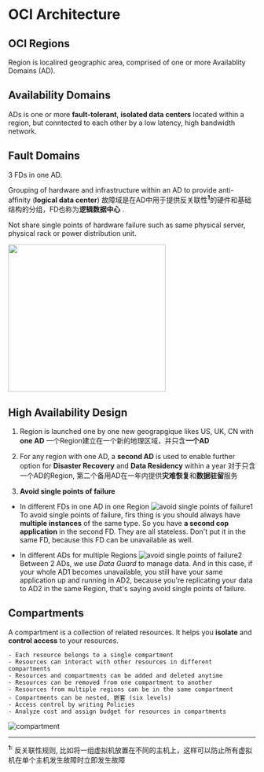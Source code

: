 # OCI Architecture

## OCI Regions

Region is localired geographic area, comprised of one or more Availablity Domains (AD).

## Availability Domains

ADs is one or more **fault-tolerant**, **isolated data centers** located within a region, but conntected to each other by a low latency, high bandwidth network.

## Fault Domains

3 FDs in one AD.

Grouping of hardware and infrastructure within an AD to provide anti-affinity (**logical data center**)
故障域是在AD中用于提供反关联性<sup>**1**</sup>的硬件和基础结构的分组，FD也称为**逻辑数据中心** . 

Not share single points of hardware failure such as same physical server, physical rack or power distribution unit.

<img src="https://imgur.com/QQelQ8L.png" width="320" height="300">

## High Availability Design

1. Region is launched one by one new geograpgique likes US, UK, CN with **one AD**
一个Region建立在一个新的地理区域，并只含**一个AD**

2. For any region with one AD, a **second AD** is used to enable further option for **Disaster Recovery** and **Data Residency** within a year
对于只含一个AD的Region, 第二个备用AD在一年内提供**灾难恢复**和**数据驻留**服务

3. **Avoid single points of failure**

-  In different FDs in one AD in one Region
![avoid single points of failure1](https://imgur.com/T6lBG4V.png)
To avoid single points of failure,  firs  thing is you should always have **multiple  instances** of the same type. So you have **a second cop  application** in the second FD. They are all stateless.
Don't put it in the same FD, because this FD can be unavailable as well.

- In different ADs for multiple Regions
![avoid single points of failure2](https://imgur.com/J5HdS0V.png)
Between 2 ADs, we use *Data Guard* to manage data. And in this case, if your whole AD1 becomes  unavailable, you still have your same application up and running in AD2, because you're replicating your data to AD2 in the same Region, that's saying avoid single points of failure.

## Compartments

A compartment is a  collection of related resources. It helps you **isolate** and **control access** to your resources.

	- Each resource belongs to a single compartment
	- Resources can interact with other resources in different compartments
	- Resources and compartments can be added and deleted anytime
	- Resources can be removed from one compartment to another
	- Resources from multiple regions can be in the same compartment
	- Compartments can be nested, 嵌套 (six levels)
	- Access control by writing Policies
	- Analyze cost and assign budget for resources in compartments
	
![compartment](https://imgur.com/HYDAFmi.png)



---
<sup>**1:**</sup> 反关联性规则, 比如将一组虚拟机放置在不同的主机上，这样可以防止所有虚拟机在单个主机发生故障时立即发生故障
<!--stackedit_data:
eyJoaXN0b3J5IjpbMTAyMTcyNzMwOSwtMTM1OTQxMDUzMiwtND
IzNzc3OTQ3LDc2NzMxNDU4LC0zNzgzNjQzOTldfQ==
-->